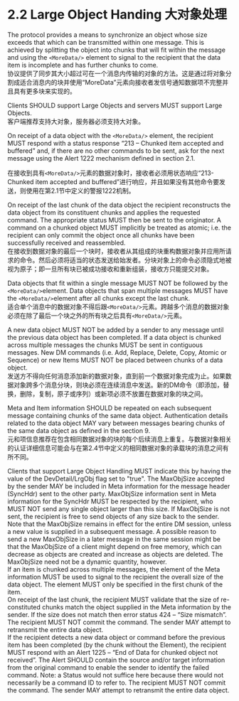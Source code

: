 # 2.2 Large Object Handing 大对象处理
The protocol provides a means to synchronize an object whose size exceeds that which can be transmitted within one message. This is achieved by splitting the object into chunks that will fit within the message and using the `<MoreData/>` element to signal to the recipient that the data item is incomplete and has further chunks to come.<br/>
协议提供了同步其大小超过可在一个消息内传输的对象的方法。这是通过将对象分割成适合消息内的块并使用“MoreData”元素向接收者发信号通知数据项不完整并且具有更多块来实现的。

Clients SHOULD support Large Objects and servers MUST support Large Objects.<br/>
客户端推荐支持大对象，服务器必须支持大对象。

On receipt of a data object with the `<MoreData/>` element, the recipient MUST respond with a status response “213 – Chunked item accepted and buffered” and, if there are no other commands to be sent, ask for the next message using the Alert 1222 mechanism defined in section 2.1. <br/>

在接收到具有`<MoreData/>`元素的数据对象时，接收者必须用状态响应“213-Chunked item accepted and buffered”进行响应，并且如果没有其他命令要发送，则使用在第2.1节中定义的警报1222机制。

On receipt of the last chunk of the data object the recipient reconstructs the data object from its constituent chunks and applies the requested command. The appropriate status MUST then be sent to the originator. A command on a chunked object MUST implicitly be treated as atomic; i.e. the recipient can only commit the object once all chunks have been successfully received and reassembled.<br/>
在接收到数据对象的最后一个块时，接收者从其组成的块重构数据对象并应用所请求的命令。然后必须将适当的状态发送给始发者。分块对象上的命令必须隐式地被视为原子；即一旦所有块已被成功接收和重新组装，接收方只能提交对象。

Data objects that fit within a single message MUST NOT be followed by the `<MoreData/>`element. Data objects that span multiple messages MUST have the `<MoreData/>`element after all chunks except the last chunk.<br/>
适合单个消息中的数据对象不得后跟`<MoreData/>`元素。跨越多个消息的数据对象必须在除了最后一个块之外的所有块之后具有`<MoreData/>`元素。

A new data object MUST NOT be added by a sender to any message until the previous data object has been completed. If a data object is chunked across multiple messages the chunks MUST be sent in contiguous messages. New DM commands (i.e. Add, Replace, Delete, Copy, Atomic or Sequence) or new Items MUST NOT be placed between chunks of a data object.<br/>
发送方不得向任何消息添加新的数据对象，直到前一个数据对象完成为止。如果数据对象跨多个消息分块，则块必须在连续消息中发送。新的DM命令（即添加，替换，删除，复制，原子或序列）或新项必须不放置在数据对象的块之间。

Meta and Item information SHOULD be repeated on each subsequent message containing chunks of the same data object. Authentication details related to the data object MAY vary between messages bearing chunks of the same data object as defined in the section 9.<br/>
元和项信息推荐在包含相同数据对象的块的每个后续消息上重复。与数据对象相关的认证详细信息可能会与在第2.4节中定义的相同数据对象的承载块的消息之间有所不同。

Clients that support Large Object Handling MUST indicate this by having the value of the DevDetail/LrgObj flag set to "true". The MaxObjSize accepted by the sender MAY be included in Meta information for the message header (SyncHdr) sent to the other party. MaxObjSize information sent in Meta information for the SyncHdr MUST be respected by the recipient, who MUST NOT send any single object larger than this size. If MaxObjSize is not sent, the recipient is free to send objects of any size back to the sender.<br/>
Note that the MaxObjSize remains in effect for the entire DM session, unless a new value is supplied in a subsequent message. A possible reason to send a new MaxObjSize in a later message in the same session might be that the MaxObjSize of a client might depend on free memory, which can decrease as objects are created and increase as objects are deleted. The MaxObjSize need not be a dynamic quantity, however.<br/>
If an item is chunked across multiple messages, the <Size> element of the Meta information MUST be used to signal to the recipient the overall size of the data object. The <Size> element MUST only be specified in the first chunk of the item.<br/>
On receipt of the last chunk, the recipient MUST validate that the size of re-constituted chunks match the object <Size> supplied in the Meta information by the sender. If the size does not match then error status 424 – “Size mismatch”. The recipient MUST NOT commit the command. The sender MAY attempt to retransmit the entire data object.<br/>
If the recipient detects a new data object or command before the previous item has been completed (by the chunk without the <MoreData/> Element), the recipient MUST respond with an Alert 1225 – “End of Data for chunked object not received”. The Alert SHOULD contain the source and/or target information from the original command to enable the sender to identify the failed command. Note: a Status would not suffice here because there would not necessarily be a command ID to refer to. The recipient MUST NOT commit the command. The sender MAY attempt to retransmit the entire data object.<br/>

